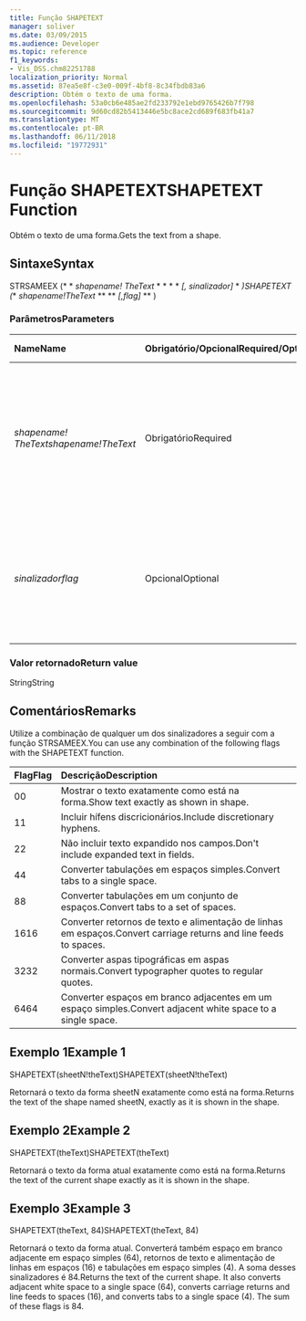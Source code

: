 ```yaml
---
title: Função SHAPETEXT
manager: soliver
ms.date: 03/09/2015
ms.audience: Developer
ms.topic: reference
f1_keywords:
- Vis_DSS.chm82251788
localization_priority: Normal
ms.assetid: 87ea5e8f-c3e0-009f-4bf8-8c34fbdb83a6
description: Obtém o texto de uma forma.
ms.openlocfilehash: 53a0cb6e485ae2fd233792e1ebd9765426b7f798
ms.sourcegitcommit: 9d60cd82b5413446e5bc8ace2cd689f683fb41a7
ms.translationtype: MT
ms.contentlocale: pt-BR
ms.lasthandoff: 06/11/2018
ms.locfileid: "19772931"
---
```

# <a name="shapetext-function"></a><span data-ttu-id="30e3e-103">Função SHAPETEXT</span><span class="sxs-lookup"><span data-stu-id="30e3e-103">SHAPETEXT Function</span></span>

<span data-ttu-id="30e3e-104">Obtém o texto de uma forma.</span><span class="sxs-lookup"><span data-stu-id="30e3e-104">Gets the text from a shape.</span></span> 
  
## <a name="syntax"></a><span data-ttu-id="30e3e-105">Sintaxe</span><span class="sxs-lookup"><span data-stu-id="30e3e-105">Syntax</span></span>

<span data-ttu-id="30e3e-106">STRSAMEEX (* * *shapename! TheText* * * * * *[, sinalizador]* * *)</span><span class="sxs-lookup"><span data-stu-id="30e3e-106">SHAPETEXT (** *shapename!TheText* ** ** *[,flag]* ** )</span></span> 
  
### <a name="parameters"></a><span data-ttu-id="30e3e-107">Parâmetros</span><span class="sxs-lookup"><span data-stu-id="30e3e-107">Parameters</span></span>

|<span data-ttu-id="30e3e-108">**Name**</span><span class="sxs-lookup"><span data-stu-id="30e3e-108">**Name**</span></span>|<span data-ttu-id="30e3e-109">**Obrigatório/Opcional**</span><span class="sxs-lookup"><span data-stu-id="30e3e-109">**Required/Optional**</span></span>|<span data-ttu-id="30e3e-110">**Tipo de dados**</span><span class="sxs-lookup"><span data-stu-id="30e3e-110">**Data Type**</span></span>|<span data-ttu-id="30e3e-111">**Descrição**</span><span class="sxs-lookup"><span data-stu-id="30e3e-111">**Description**</span></span>|
|:-----|:-----|:-----|:-----|
| <span data-ttu-id="30e3e-112">_shapename! TheText_</span><span class="sxs-lookup"><span data-stu-id="30e3e-112">_shapename!TheText_</span></span> <br/> |<span data-ttu-id="30e3e-113">Obrigatório</span><span class="sxs-lookup"><span data-stu-id="30e3e-113">Required</span></span>  <br/> ||<span data-ttu-id="30e3e-114">Uma referência à célula nomeada TheText na forma de destino.</span><span class="sxs-lookup"><span data-stu-id="30e3e-114">A reference to the cell named TheText in the target shape.</span></span>  <span data-ttu-id="30e3e-115">_Shapename!_</span><span class="sxs-lookup"><span data-stu-id="30e3e-115">_Shapename!_</span></span> <span data-ttu-id="30e3e-116">é o nome da forma do qual você deseja recuperar o texto.</span><span class="sxs-lookup"><span data-stu-id="30e3e-116">is the name of the shape from which you want to retrieve the text.</span></span>  <br/> |
| <span data-ttu-id="30e3e-117">_sinalizador_</span><span class="sxs-lookup"><span data-stu-id="30e3e-117">_flag_</span></span> <br/> |<span data-ttu-id="30e3e-118">Opcional</span><span class="sxs-lookup"><span data-stu-id="30e3e-118">Optional</span></span>  <br/> |<span data-ttu-id="30e3e-119">**Numérico**</span><span class="sxs-lookup"><span data-stu-id="30e3e-119">**Numeric**</span></span> <br/> |<span data-ttu-id="30e3e-p102">Um bit que especifica o formato do texto. O sinalizador padrão (0) mostra o texto exatamente como está na forma.</span><span class="sxs-lookup"><span data-stu-id="30e3e-p102">A bit that specifies the format of the text. The default flag (0) shows the text exactly as it is shown in the shape.</span></span>  <br/> |
   
### <a name="return-value"></a><span data-ttu-id="30e3e-122">Valor retornado</span><span class="sxs-lookup"><span data-stu-id="30e3e-122">Return value</span></span>

<span data-ttu-id="30e3e-123">String</span><span class="sxs-lookup"><span data-stu-id="30e3e-123">String</span></span>
  
## <a name="remarks"></a><span data-ttu-id="30e3e-124">Comentários</span><span class="sxs-lookup"><span data-stu-id="30e3e-124">Remarks</span></span>

<span data-ttu-id="30e3e-125">Utilize a combinação de qualquer um dos sinalizadores a seguir com a função STRSAMEEX.</span><span class="sxs-lookup"><span data-stu-id="30e3e-125">You can use any combination of the following flags with the SHAPETEXT function.</span></span>
  
|<span data-ttu-id="30e3e-126">**Flag**</span><span class="sxs-lookup"><span data-stu-id="30e3e-126">**Flag**</span></span>|<span data-ttu-id="30e3e-127">**Descrição**</span><span class="sxs-lookup"><span data-stu-id="30e3e-127">**Description**</span></span>|
|:-----|:-----|
|<span data-ttu-id="30e3e-128">0</span><span class="sxs-lookup"><span data-stu-id="30e3e-128">0</span></span>  <br/> |<span data-ttu-id="30e3e-129">Mostrar o texto exatamente como está na forma.</span><span class="sxs-lookup"><span data-stu-id="30e3e-129">Show text exactly as shown in shape.</span></span>  <br/> |
|<span data-ttu-id="30e3e-130">1</span><span class="sxs-lookup"><span data-stu-id="30e3e-130">1</span></span>  <br/> |<span data-ttu-id="30e3e-131">Incluir hífens discricionários.</span><span class="sxs-lookup"><span data-stu-id="30e3e-131">Include discretionary hyphens.</span></span>  <br/> |
|<span data-ttu-id="30e3e-132">2</span><span class="sxs-lookup"><span data-stu-id="30e3e-132">2</span></span>  <br/> |<span data-ttu-id="30e3e-133">Não incluir texto expandido nos campos.</span><span class="sxs-lookup"><span data-stu-id="30e3e-133">Don't include expanded text in fields.</span></span>  <br/> |
|<span data-ttu-id="30e3e-134">4</span><span class="sxs-lookup"><span data-stu-id="30e3e-134">4</span></span>  <br/> |<span data-ttu-id="30e3e-135">Converter tabulações em espaços simples.</span><span class="sxs-lookup"><span data-stu-id="30e3e-135">Convert tabs to a single space.</span></span>  <br/> |
|<span data-ttu-id="30e3e-136">8</span><span class="sxs-lookup"><span data-stu-id="30e3e-136">8</span></span>  <br/> |<span data-ttu-id="30e3e-137">Converter tabulações em um conjunto de espaços.</span><span class="sxs-lookup"><span data-stu-id="30e3e-137">Convert tabs to a set of spaces.</span></span>  <br/> |
|<span data-ttu-id="30e3e-138">16</span><span class="sxs-lookup"><span data-stu-id="30e3e-138">16</span></span>  <br/> |<span data-ttu-id="30e3e-139">Converter retornos de texto e alimentação de linhas em espaços.</span><span class="sxs-lookup"><span data-stu-id="30e3e-139">Convert carriage returns and line feeds to spaces.</span></span>  <br/> |
|<span data-ttu-id="30e3e-140">32</span><span class="sxs-lookup"><span data-stu-id="30e3e-140">32</span></span>  <br/> |<span data-ttu-id="30e3e-141">Converter aspas tipográficas em aspas normais.</span><span class="sxs-lookup"><span data-stu-id="30e3e-141">Convert typographer quotes to regular quotes.</span></span>  <br/> |
|<span data-ttu-id="30e3e-142">64</span><span class="sxs-lookup"><span data-stu-id="30e3e-142">64</span></span>  <br/> |<span data-ttu-id="30e3e-143">Converter espaços em branco adjacentes em um espaço simples.</span><span class="sxs-lookup"><span data-stu-id="30e3e-143">Convert adjacent white space to a single space.</span></span>  <br/> |
   
## <a name="example-1"></a><span data-ttu-id="30e3e-144">Exemplo 1</span><span class="sxs-lookup"><span data-stu-id="30e3e-144">Example 1</span></span>

<span data-ttu-id="30e3e-145">SHAPETEXT(sheetN!theText)</span><span class="sxs-lookup"><span data-stu-id="30e3e-145">SHAPETEXT(sheetN!theText)</span></span>
  
<span data-ttu-id="30e3e-146">Retornará o texto da forma sheetN exatamente como está na forma.</span><span class="sxs-lookup"><span data-stu-id="30e3e-146">Returns the text of the shape named sheetN, exactly as it is shown in the shape.</span></span>
  
## <a name="example-2"></a><span data-ttu-id="30e3e-147">Exemplo 2</span><span class="sxs-lookup"><span data-stu-id="30e3e-147">Example 2</span></span>

<span data-ttu-id="30e3e-148">SHAPETEXT(theText)</span><span class="sxs-lookup"><span data-stu-id="30e3e-148">SHAPETEXT(theText)</span></span>
  
<span data-ttu-id="30e3e-149">Retornará o texto da forma atual exatamente como está na forma.</span><span class="sxs-lookup"><span data-stu-id="30e3e-149">Returns the text of the current shape exactly as it is shown in the shape.</span></span>
  
## <a name="example-3"></a><span data-ttu-id="30e3e-150">Exemplo 3</span><span class="sxs-lookup"><span data-stu-id="30e3e-150">Example 3</span></span>

<span data-ttu-id="30e3e-151">SHAPETEXT(theText, 84)</span><span class="sxs-lookup"><span data-stu-id="30e3e-151">SHAPETEXT(theText, 84)</span></span>
  
<span data-ttu-id="30e3e-p103">Retornará o texto da forma atual. Converterá também espaço em branco adjacente em espaço simples (64), retornos de texto e alimentação de linhas em espaços (16) e tabulações em espaço simples (4). A soma desses sinalizadores é 84.</span><span class="sxs-lookup"><span data-stu-id="30e3e-p103">Returns the text of the current shape. It also converts adjacent white space to a single space (64), converts carriage returns and line feeds to spaces (16), and converts tabs to a single space (4). The sum of these flags is 84.</span></span>
  

